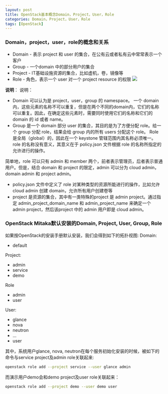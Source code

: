 ```yaml
---
layout: post
title: OpenStack基本概念Domain，Project，User，Role
categories: Domain，Project，User，Role
tags: [OpenStack]
---
```

### Domain，project，user，role的概念和关系
- Domain - 表示 project 和 user 的集合，在公有云或者私有云中常常表示一个客户
- Group - 一个domain 中的部分用户的集合
- Project - IT基础设施资源的集合，比如虚机，卷，镜像等
- Role - 角色，表示一个 user 对一个 project resource 的权限
![](http://ygjs-static-hz.oss-cn-beijing.aliyuncs.com/images/2018-1-16/12.jpg)


**说明**：
说明：
- Domain 可以认为是 project，user，group 的 namespace。 一个 domain 内，这些元素的名称不可以重复，但是在两个不同的domain内，它们的名称可以重复。因此，在确定这些元素时，需要同时使用它们的名称和它们的 domain 的 id 或者 name。
- Group 是一个 domain 部分 user 的集合，其目的是为了方便分配 role。给一个 group 分配 role，结果会给 group 内的所有 users 分配这个 role。
Role 是全局（global）的，因此在一个 keystone 管辖范围内其名称必须唯一。 role 的名称没有意义，其意义在于 policy.json 文件根据 role 的名称所指定的允许进行的操作。

简单地，role 可以只有 admin 和 member 两个，前者表示管理员，后者表示普通用户。但是，结合 domain 和 project 的限定，admin 可以分为 cloud admin，domain admin 和 project admin。
- policy.json 文件中定义了 role 对某种类型的资源所能进行的操作，比如允许 cloud admin 创建 domain，允许所有用户创建卷等
- project 是资源的集合，其中有一类特殊的project 是 admin project。通过指定 admin_project_domain_name 和 admin_project_name 来确定一个 admin project，然后该project 中的 admin 用户即是 cloud admin。

### OpenStack Mitaka默认安装的Domain, Project, User, Group, Role
如果按OpenStack的安装手册默认安装，我们会得到如下的拓扑视图:
Domain:
- default

Project:
- admin
- service
- demo

Role
- admin
- user

User:
- glance
- nova
- neutron
- ...
- user

其中，系统用户glance, nova, neutron在每个服务初始化安装的时候，被如下的命令与service project及admin role关联起来:
```sh
openstack role add --project service --user glance admin
```

而演示用户demo会和demo project及user role关联起来：
```sh
openstack role add --project demo --user demo user
```

